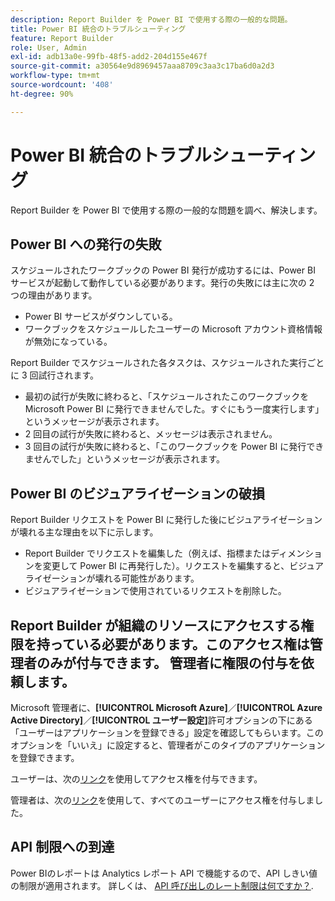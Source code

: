 ```yaml
---
description: Report Builder を Power BI で使用する際の一般的な問題。
title: Power BI 統合のトラブルシューティング
feature: Report Builder
role: User, Admin
exl-id: adb13a0e-99fb-48f5-add2-204d155e467f
source-git-commit: a30564e9d8969457aaa8709c3aa3c17ba6d0a2d3
workflow-type: tm+mt
source-wordcount: '408'
ht-degree: 90%

---
```


# Power BI 統合のトラブルシューティング

Report Builder を Power BI で使用する際の一般的な問題を調べ、解決します。

## Power BI への発行の失敗

スケジュールされたワークブックの Power BI 発行が成功するには、Power BI サービスが起動して動作している必要があります。発行の失敗には主に次の 2 つの理由があります。

* Power BI サービスがダウンしている。
* ワークブックをスケジュールしたユーザーの Microsoft アカウント資格情報が無効になっている。

Report Builder でスケジュールされた各タスクは、スケジュールされた実行ごとに 3 回試行されます。

* 最初の試行が失敗に終わると、「スケジュールされたこのワークブックを Microsoft Power BI に発行できませんでした。すぐにもう一度実行します」というメッセージが表示されます。
* 2 回目の試行が失敗に終わると、メッセージは表示されません。
* 3 回目の試行が失敗に終わると、「このワークブックを Power BI に発行できませんでした」というメッセージが表示されます。

## Power BI のビジュアライゼーションの破損

Report Builder リクエストを Power BI に発行した後にビジュアライゼーションが壊れる主な理由を以下に示します。

* Report Builder でリクエストを編集した（例えば、指標またはディメンションを変更して Power BI に再発行した）。リクエストを編集すると、ビジュアライゼーションが壊れる可能性があります。
* ビジュアライゼーションで使用されているリクエストを削除した。

## Report Builder が組織のリソースにアクセスする権限を持っている必要があります。このアクセス権は管理者のみが付与できます。 管理者に権限の付与を依頼します。

Microsoft 管理者に、**[!UICONTROL Microsoft Azure]**／**[!UICONTROL Azure Active Directory]**／**[!UICONTROL ユーザー設定]**&#x200B;許可オプションの下にある「ユーザーはアプリケーションを登録できる」設定を確認してもらいます。このオプションを「いいえ」に設定すると、管理者がこのタイプのアプリケーションを登録できます。

ユーザーは、次の[リンク](https://login.microsoftonline.com/common/oauth2/authorize?response_type=code&amp;prompt=logint&amp;client_id=8d84f6d8-29a4-4484-a670-589b32400278&amp;redirect_uri=https%3a%2f%2fmy.omniture.com%2fsc15%2farb%2flogin.html&amp;resource=https%3a%2f%2fanalysis.windows.net%2fpowerbi%2fapi&amp;locale=en_US)を使用してアクセス権を付与できます。

管理者は、次の[リンク](https://login.microsoftonline.com/common/oauth2/authorize?response_type=code&amp;prompt=admin_consent&amp;client_id=8d84f6d8-29a4-4484-a670-589b32400278&amp;redirect_uri=https%3a%2f%2fmy.omniture.com%2fsc15%2farb%2flogin.html&amp;resource=https%3a%2f%2fanalysis.windows.net%2fpowerbi%2fapi&amp;locale=en_US)を使用して、すべてのユーザーにアクセス権を付与しました。

## API 制限への到達

Power BIのレポートは Analytics レポート API で機能するので、API しきい値の制限が適用されます。 詳しくは、 [API 呼び出しのレート制限は何ですか？](https://developer.adobe.com/analytics-apis/docs/2.0/guides/faq/#what-is-the-rate-limit-for-api-calls).
